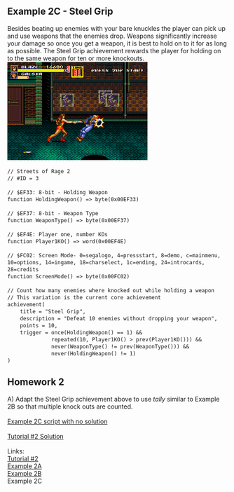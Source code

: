  ## Example 2C - Steel Grip
Besides beating up enemies with your bare knuckles the player can pick up and use weapons that the enemies drop.  Weapons significantly increase your damage so once you get a weapon, it is best to hold on to it for as long as possible.  The Steel Grip achievement rewards the player for holding on to the same weapon for ten or more knockouts.
![Screenshot of Blaze knocking an enemy out with a knife](Blaze_Knife.PNG)<br>
 
```
// Streets of Rage 2
// #ID = 3

// $EF33: 8-bit - Holding Weapon
function HoldingWeapon() => byte(0x00EF33)

// $EF37: 8-bit - Weapon Type
function WeaponType() => byte(0x00EF37)

// $EF4E: Player one, number KOs
function Player1KO() => word(0x00EF4E)

// $FC02: Screen Mode- 0=segalogo, 4=pressstart, 8=demo, c=mainmenu, 10=options, 14=ingame, 18=charselect, 1c=ending, 24=introcards, 28=credits
function ScreenMode() => byte(0x00FC02)

// Count how many enemies where knocked out while holding a weapon
// This variation is the current core achievement
achievement(
    title = "Steel Grip", 
    description = "Defeat 10 enemies without dropping your weapon", 
    points = 10,
    trigger = once(HoldingWeapon() == 1) &&
              repeated(10, Player1KO() > prev(Player1KO())) && 
              never(WeaponType() != prev(WeaponType())) &&
              never(HoldingWeapon() != 1)
)
```
## Homework 2
A) Adapt the Steel Grip achievement above to use *tally* similar to Example 2B so that multiple knock outs are counted.<br>
<br>
[Example 2C script with no solution](Example_02C_Streets_of_Rage_2.rascript)<br>
<br>
[Tutorial #2 Solution](./Solution/readme.md)<br>
<br>
Links:<br>
[Tutorial #2](./readme.md)<br>
[Example 2A](./Example_2A.md)<br>
[Example 2B](./Example_2B.md)<br>
Example 2C